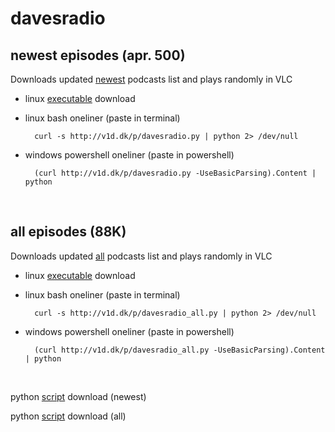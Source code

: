 # davesradio

## newest episodes (apr. 500)

Downloads updated [newest](https://raw.githubusercontent.com/taext/powercasts/master/newest.txt) podcasts list and plays randomly in VLC

- linux [executable](http://v1d.dk/linux/http://v1d.dk/linux/davesradio) download

- linux bash oneliner (paste in terminal)

        curl -s http://v1d.dk/p/davesradio.py | python 2> /dev/null

- windows powershell oneliner (paste in powershell)

        (curl http://v1d.dk/p/davesradio.py -UseBasicParsing).Content | python

<br>

## all episodes (88K)

Downloads updated [all](https://raw.githubusercontent.com/taext/powercasts/master/podcasts_opml.txt) podcasts list and plays randomly in VLC

- linux [executable](http://v1d.dk/linux/davesradio_all) download

- linux bash oneliner (paste in terminal)

        curl -s http://v1d.dk/p/davesradio_all.py | python 2> /dev/null

- windows powershell oneliner (paste in powershell)

        (curl http://v1d.dk/p/davesradio_all.py -UseBasicParsing).Content | python

<br>

python [script](v1d.dk/p/davesradio.py) download (newest)

python [script](v1d.dk/p/davesradio.py_all) download (all)